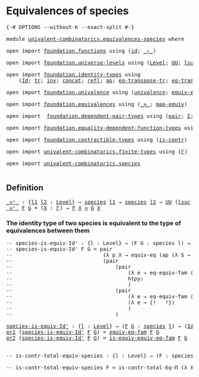 # Equivalences of species

<pre class="Agda"><a id="36" class="Symbol">{-#</a> <a id="40" class="Keyword">OPTIONS</a> <a id="48" class="Pragma">--without-K</a> <a id="60" class="Pragma">--exact-split</a> <a id="74" class="Symbol">#-}</a>

<a id="79" class="Keyword">module</a> <a id="86" href="univalent-combinatorics.equivalences-species.html" class="Module">univalent-combinatorics.equivalences-species</a> <a id="131" class="Keyword">where</a>

<a id="138" class="Keyword">open</a> <a id="143" class="Keyword">import</a> <a id="150" href="foundation.functions.html" class="Module">foundation.functions</a> <a id="171" class="Keyword">using</a> <a id="177" class="Symbol">(</a><a id="178" href="foundation-core.functions.html#309" class="Function">id</a><a id="180" class="Symbol">;</a> <a id="182" href="foundation-core.functions.html#407" class="Function Operator">_∘_</a><a id="185" class="Symbol">)</a>

<a id="188" class="Keyword">open</a> <a id="193" class="Keyword">import</a> <a id="200" href="foundation.universe-levels.html" class="Module">foundation.universe-levels</a> <a id="227" class="Keyword">using</a> <a id="233" class="Symbol">(</a><a id="234" href="Agda.Primitive.html#597" class="Postulate">Level</a><a id="239" class="Symbol">;</a> <a id="241" href="foundation-core.universe-levels.html#222" class="Primitive">UU</a><a id="243" class="Symbol">;</a> <a id="245" href="Agda.Primitive.html#780" class="Primitive">lsuc</a><a id="249" class="Symbol">;</a> <a id="251" href="Agda.Primitive.html#764" class="Primitive">lzero</a><a id="256" class="Symbol">;</a> <a id="258" href="Agda.Primitive.html#810" class="Primitive Operator">_⊔_</a><a id="261" class="Symbol">)</a>

<a id="264" class="Keyword">open</a> <a id="269" class="Keyword">import</a> <a id="276" href="foundation.identity-types.html" class="Module">foundation.identity-types</a> <a id="302" class="Keyword">using</a>
    <a id="312" class="Symbol">(</a><a id="313" href="foundation-core.identity-types.html#641" class="Datatype">Id</a><a id="315" class="Symbol">;</a> <a id="317" href="foundation-core.identity-types.html#4583" class="Function">tr</a><a id="319" class="Symbol">;</a> <a id="321" href="foundation-core.identity-types.html#1552" class="Function">inv</a><a id="324" class="Symbol">;</a> <a id="326" href="foundation-core.identity-types.html#1302" class="Function">concat</a><a id="332" class="Symbol">;</a> <a id="334" href="foundation-core.identity-types.html#694" class="InductiveConstructor">refl</a><a id="338" class="Symbol">;</a> <a id="340" href="foundation-core.identity-types.html#2853" class="Function">ap</a><a id="342" class="Symbol">;</a> <a id="344" href="foundation-core.identity-types.html#5345" class="Function">eq-transpose-tr</a><a id="359" class="Symbol">;</a> <a id="361" href="foundation-core.identity-types.html#5488" class="Function">eq-transpose-tr&#39;</a><a id="377" class="Symbol">;</a> <a id="379" href="foundation-core.identity-types.html#2169" class="Function">inv-inv</a><a id="386" class="Symbol">;</a> <a id="388" href="foundation-core.identity-types.html#1239" class="Function Operator">_∙_</a><a id="391" class="Symbol">)</a>

<a id="394" class="Keyword">open</a> <a id="399" class="Keyword">import</a> <a id="406" href="foundation.univalence.html" class="Module">foundation.univalence</a> <a id="428" class="Keyword">using</a> <a id="434" class="Symbol">(</a><a id="435" href="foundation.univalence.html#1197" class="Postulate">univalence</a><a id="445" class="Symbol">;</a> <a id="447" href="foundation-core.univalence.html#832" class="Function">equiv-eq</a><a id="455" class="Symbol">;</a> <a id="457" href="foundation.univalence.html#1280" class="Function">eq-equiv</a><a id="465" class="Symbol">;</a> <a id="467" href="foundation.univalence.html#2886" class="Function">eq-equiv-fam</a><a id="479" class="Symbol">;</a> <a id="481" href="foundation.univalence.html#2244" class="Function">equiv-eq-fam</a><a id="493" class="Symbol">;</a> <a id="495" href="foundation.univalence.html#2640" class="Function">is-equiv-equiv-eq-fam</a><a id="516" class="Symbol">)</a>

<a id="519" class="Keyword">open</a> <a id="524" class="Keyword">import</a> <a id="531" href="foundation.equivalences.html" class="Module">foundation.equivalences</a> <a id="555" class="Keyword">using</a> <a id="561" class="Symbol">(</a><a id="562" href="foundation-core.equivalences.html#1607" class="Function Operator">_≃_</a><a id="565" class="Symbol">;</a> <a id="567" href="foundation-core.equivalences.html#1807" class="Function">map-equiv</a><a id="576" class="Symbol">)</a>

<a id="579" class="Keyword">open</a> <a id="584" class="Keyword">import</a>  <a id="592" href="foundation.dependent-pair-types.html" class="Module">foundation.dependent-pair-types</a> <a id="624" class="Keyword">using</a> <a id="630" class="Symbol">(</a><a id="631" href="foundation-core.dependent-pair-types.html#575" class="InductiveConstructor">pair</a><a id="635" class="Symbol">;</a> <a id="637" href="foundation-core.dependent-pair-types.html#502" class="Record">Σ</a><a id="638" class="Symbol">;</a> <a id="640" href="foundation-core.dependent-pair-types.html#592" class="Field">pr1</a><a id="643" class="Symbol">;</a> <a id="645" href="foundation-core.dependent-pair-types.html#604" class="Field">pr2</a><a id="648" class="Symbol">)</a>

<a id="651" class="Keyword">open</a> <a id="656" class="Keyword">import</a> <a id="663" href="foundation.equality-dependent-function-types.html" class="Module">foundation.equality-dependent-function-types</a> <a id="708" class="Keyword">using</a> <a id="714" class="Symbol">(</a><a id="715" href="foundation.equality-dependent-function-types.html#1012" class="Function">is-contr-total-Eq-Π</a><a id="734" class="Symbol">)</a>

<a id="737" class="Keyword">open</a> <a id="742" class="Keyword">import</a> <a id="749" href="foundation.contractible-types.html" class="Module">foundation.contractible-types</a> <a id="779" class="Keyword">using</a> <a id="785" class="Symbol">(</a><a id="786" href="foundation-core.contractible-types.html#992" class="Function">is-contr</a><a id="794" class="Symbol">)</a>

<a id="797" class="Keyword">open</a> <a id="802" class="Keyword">import</a> <a id="809" href="univalent-combinatorics.finite-types.html" class="Module">univalent-combinatorics.finite-types</a> <a id="846" class="Keyword">using</a> <a id="852" class="Symbol">(</a><a id="853" href="univalent-combinatorics.finite-types.html#4455" class="Function">𝔽</a><a id="854" class="Symbol">)</a>

<a id="857" class="Keyword">open</a> <a id="862" class="Keyword">import</a> <a id="869" href="univalent-combinatorics.species.html" class="Module">univalent-combinatorics.species</a>

</pre>
## Definition

<pre class="Agda"><a id="_≃ˢ_"></a><a id="930" href="univalent-combinatorics.equivalences-species.html#930" class="Function Operator">_≃ˢ_</a> <a id="935" class="Symbol">:</a> <a id="937" class="Symbol">{</a><a id="938" href="univalent-combinatorics.equivalences-species.html#938" class="Bound">l1</a> <a id="941" href="univalent-combinatorics.equivalences-species.html#941" class="Bound">l2</a> <a id="944" class="Symbol">:</a> <a id="946" href="Agda.Primitive.html#597" class="Postulate">Level</a><a id="951" class="Symbol">}</a> <a id="953" class="Symbol">→</a> <a id="955" href="univalent-combinatorics.species.html#273" class="Function">species</a> <a id="963" href="univalent-combinatorics.equivalences-species.html#938" class="Bound">l1</a> <a id="966" class="Symbol">→</a> <a id="968" href="univalent-combinatorics.species.html#273" class="Function">species</a> <a id="976" href="univalent-combinatorics.equivalences-species.html#941" class="Bound">l2</a> <a id="979" class="Symbol">→</a> <a id="981" href="foundation-core.universe-levels.html#222" class="Primitive">UU</a> <a id="984" class="Symbol">(</a><a id="985" href="Agda.Primitive.html#780" class="Primitive">lsuc</a> <a id="990" href="Agda.Primitive.html#764" class="Primitive">lzero</a> <a id="996" href="Agda.Primitive.html#810" class="Primitive Operator">⊔</a> <a id="998" href="univalent-combinatorics.equivalences-species.html#938" class="Bound">l1</a> <a id="1001" href="Agda.Primitive.html#810" class="Primitive Operator">⊔</a> <a id="1003" href="univalent-combinatorics.equivalences-species.html#941" class="Bound">l2</a><a id="1005" class="Symbol">)</a>
<a id="1007" href="univalent-combinatorics.equivalences-species.html#930" class="Function Operator">_≃ˢ_</a> <a id="1012" href="univalent-combinatorics.equivalences-species.html#1012" class="Bound">F</a> <a id="1014" href="univalent-combinatorics.equivalences-species.html#1014" class="Bound">G</a> <a id="1016" class="Symbol">=</a> <a id="1018" class="Symbol">(</a><a id="1019" href="univalent-combinatorics.equivalences-species.html#1019" class="Bound">X</a> <a id="1021" class="Symbol">:</a> <a id="1023" href="univalent-combinatorics.finite-types.html#4455" class="Function">𝔽</a><a id="1024" class="Symbol">)</a> <a id="1026" class="Symbol">→</a> <a id="1028" href="univalent-combinatorics.equivalences-species.html#1012" class="Bound">F</a> <a id="1030" href="univalent-combinatorics.equivalences-species.html#1019" class="Bound">X</a> <a id="1032" href="foundation-core.equivalences.html#1607" class="Function Operator">≃</a> <a id="1034" href="univalent-combinatorics.equivalences-species.html#1014" class="Bound">G</a> <a id="1036" href="univalent-combinatorics.equivalences-species.html#1019" class="Bound">X</a> 
</pre>
### The identity type of two species is equivalent to the type of equivalences between them

<pre class="Agda"><a id="1145" class="Comment">-- species-is-equiv-Id&#39; : {l : Level} → (F G : species l) → (Id F G) ≃ (F ≃ˢ G)  </a>
<a id="1227" class="Comment">-- species-is-equiv-Id&#39; F G = pair</a>
<a id="1262" class="Comment">--                             (λ p X → equiv-eq (ap (λ S → S X) p))</a>
<a id="1331" class="Comment">--                             (pair</a>
<a id="1368" class="Comment">--                                 (pair</a>
<a id="1409" class="Comment">--                                     (λ e → eq-equiv-fam (λ X → e X))</a>
<a id="1481" class="Comment">--                                     htpy₁</a>
<a id="1526" class="Comment">--                                     )</a>
<a id="1567" class="Comment">--                                 (pair</a>
<a id="1608" class="Comment">--                                     (λ e → eq-equiv-fam (λ X → e X))</a>
<a id="1680" class="Comment">--                                     (λ e → {!   !})</a>
<a id="1735" class="Comment">--                                     )</a>
<a id="1776" class="Comment">--                                 )</a>

<a id="species-is-equiv-Id&#39;"></a><a id="1814" href="univalent-combinatorics.equivalences-species.html#1814" class="Function">species-is-equiv-Id&#39;</a> <a id="1835" class="Symbol">:</a> <a id="1837" class="Symbol">{</a><a id="1838" href="univalent-combinatorics.equivalences-species.html#1838" class="Bound">l</a> <a id="1840" class="Symbol">:</a> <a id="1842" href="Agda.Primitive.html#597" class="Postulate">Level</a><a id="1847" class="Symbol">}</a> <a id="1849" class="Symbol">→</a> <a id="1851" class="Symbol">(</a><a id="1852" href="univalent-combinatorics.equivalences-species.html#1852" class="Bound">F</a> <a id="1854" href="univalent-combinatorics.equivalences-species.html#1854" class="Bound">G</a> <a id="1856" class="Symbol">:</a> <a id="1858" href="univalent-combinatorics.species.html#273" class="Function">species</a> <a id="1866" href="univalent-combinatorics.equivalences-species.html#1838" class="Bound">l</a><a id="1867" class="Symbol">)</a> <a id="1869" class="Symbol">→</a> <a id="1871" class="Symbol">(</a><a id="1872" href="foundation-core.identity-types.html#641" class="Datatype">Id</a> <a id="1875" href="univalent-combinatorics.equivalences-species.html#1852" class="Bound">F</a> <a id="1877" href="univalent-combinatorics.equivalences-species.html#1854" class="Bound">G</a><a id="1878" class="Symbol">)</a> <a id="1880" href="foundation-core.equivalences.html#1607" class="Function Operator">≃</a> <a id="1882" class="Symbol">(</a><a id="1883" href="univalent-combinatorics.equivalences-species.html#1852" class="Bound">F</a> <a id="1885" href="univalent-combinatorics.equivalences-species.html#930" class="Function Operator">≃ˢ</a> <a id="1888" href="univalent-combinatorics.equivalences-species.html#1854" class="Bound">G</a><a id="1889" class="Symbol">)</a>  
<a id="1893" href="foundation-core.dependent-pair-types.html#592" class="Field">pr1</a> <a id="1897" class="Symbol">(</a><a id="1898" href="univalent-combinatorics.equivalences-species.html#1814" class="Function">species-is-equiv-Id&#39;</a> <a id="1919" href="univalent-combinatorics.equivalences-species.html#1919" class="Bound">F</a> <a id="1921" href="univalent-combinatorics.equivalences-species.html#1921" class="Bound">G</a><a id="1922" class="Symbol">)</a> <a id="1924" class="Symbol">=</a> <a id="1926" href="foundation.univalence.html#2244" class="Function">equiv-eq-fam</a> <a id="1939" href="univalent-combinatorics.equivalences-species.html#1919" class="Bound">F</a> <a id="1941" href="univalent-combinatorics.equivalences-species.html#1921" class="Bound">G</a>
<a id="1943" href="foundation-core.dependent-pair-types.html#604" class="Field">pr2</a> <a id="1947" class="Symbol">(</a><a id="1948" href="univalent-combinatorics.equivalences-species.html#1814" class="Function">species-is-equiv-Id&#39;</a> <a id="1969" href="univalent-combinatorics.equivalences-species.html#1969" class="Bound">F</a> <a id="1971" href="univalent-combinatorics.equivalences-species.html#1971" class="Bound">G</a><a id="1972" class="Symbol">)</a> <a id="1974" class="Symbol">=</a> <a id="1976" href="foundation.univalence.html#2640" class="Function">is-equiv-equiv-eq-fam</a> <a id="1998" href="univalent-combinatorics.equivalences-species.html#1969" class="Bound">F</a> <a id="2000" href="univalent-combinatorics.equivalences-species.html#1971" class="Bound">G</a>


<a id="2004" class="Comment">-- is-contr-total-equiv-species : {l : Level} → (F : species l) → is-contr (Σ (species l) (λ G → F ≃ˢ G))</a>

<a id="2111" class="Comment">-- is-contr-total-equiv-species F = is-contr-total-Eq-Π (λ X Y → F X ≃ Y) (λ x → {!   !})</a>

</pre>
 